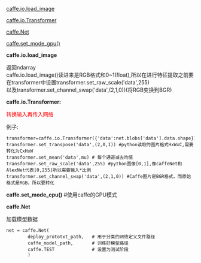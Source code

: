 [caffe.io.load_image](#caffe.io.load_image)

[caffe.io.Transformer](#caffe.io.Transformer)  

[caffe.Net](#caffe.Net)  

[caffe.set_mode_gpu()](#caffe.set_mode_gpu()) 

<div id="caffe.io.load_image"></div>

**caffe.io.load_image**

返回ndarray  
caffe.io.load_image()读进来是RGB格式和0~1(float),所以在进行特征提取之前要在transformer中设置transformer.set_raw_scale('data',255)  
以及transformer.set_channel_swap('data',(2,1,0))(将RGB变换到BGR)

<div id="caffe.io.Transformer"></div>  

**caffe.io.Transformer:**  

<font color="red">转换输入再传入网络</font>  

例子:  

```  
transformer=caffe.io.Transformer({'data':net.blobs['data'].data.shape})  
transformer.set_transpose('data',(2,0,1)) #python读取的图片格式HxWxC,需要转化为CxHxW  
transformer.set_mean('data',mu) # 每个通道减去均值  
transformer.set_raw_scale('data',255) #python图像[0,1],像caffeNet和AlexNet代表[0,255]所以需要输入*比例  
transformer.set_channel_swap('data',(2,1,0)) #Caffe图片是BGR格式，而原始格式是RGB，所以要转化 
```

<div id="caffe.set_mode_gpu()"></div>

**caffe.set_mode_cpu()**    #使用caffe的GPU模式

<div id="caffe.Net"></div>

**caffe.Net**  

加载模型数据  

```
net = caffe.Net(
        deploy_prototxt_path,   # 用于分类的网络定义文件路径
        caffe_model_path,       # 训练好模型路径
        caffe.TEST              # 设置为测试阶段
        )
```
